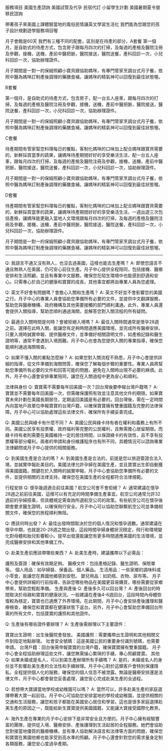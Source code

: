 服務項目
美國生產諮詢
美國試管及代孕
民宿代訂
小留學生計劃
美國暑期夏令營
移民諮詢


帶著孩子來美國上課體驗當地的風俗民情讓英文學習生活化
我們能為您跟您的孩子設計規劃遊學服務項目喔


月子會館是60天
我們有三種不同的配套，區別是在待產的部分，A套餐
第一個月，是自助式的待產方式，包含房子跟每月四次的打掃，及每週的產檢及醫院注冊及參觀，接機，送機，產前中醫把脈，醫院接送，醫院送餐，產科回診一次，小兒科回診一次，協助辦理證件。

月子期間是一對一的保姆照顧小寶貝跟協助媽咪，有專門管家烹調台式月子餐，依照中醫為媽咪訂制產後調理的藥膳食補，讓媽咪的精氣神可以回復到最佳狀態喔。

B套餐

第一個月，是自助式的待產方式，包含房子，配一台五人座車，跟每月四次的打掃，及每週的產檢及醫院注冊及參觀，接機，送機，產前中醫把脈，醫院接送，醫院送餐，產科回診一次，小兒科回診一次，協助辦理證件。

月子期間是一對一的保姆照顧小寶貝跟協助媽咪，有專門管家烹調台式月子餐，依照中醫為媽咪訂制產後調理的藥膳食補，讓媽咪的精氣神可以回復到最佳狀態喔。

C套餐

待產期間有管家幫您料理每日的餐點，客制化媽咪的口味加上配合媽咪跟寶貝需要的，新鮮採買當季的蔬果，讓媽咪待產期間好好的享受樂活生活，配一台五人座車，跟每月四次的打掃，及每週的產檢及醫院注冊及參觀，接機，送機，產前中醫把脈，醫院接送，醫院送餐，產科回診一次，小兒科回診一次，協助辦理證件。

月子期間是一對一的保姆照顧小寶貝跟協助媽咪，有專門管家烹調台式月子餐，依照中醫為媽咪訂制產後調理的藥膳食補，讓媽咪的精氣神可以回復到最佳狀態喔。

D套餐

待產期間有管家幫您料理每日的餐點，客制化媽咪的口味加上配合媽咪跟寶貝需要的，新鮮採買當季的蔬果，讓媽咪待產期間好好的享受樂活生活，一週出遊三次包括產檢，讓媽咪能更融入當地人文環境跟每月四次的打掃，及每週的產檢及醫院注冊及參觀，接機，送機，產前中醫把脈，醫院接送，醫院送餐，產科回診一次，小兒科回診一次，協助辦理證件。

月子期間是一對一的保姆照顧小寶貝跟協助媽咪，有專門管家烹調台式月子餐，依照中醫為媽咪訂制產後調理的藥膳食補，讓媽咪的精氣神可以回復到最佳狀態喔。



-----------------

Q: 我語言不通又沒有熟人，也沒去過美國，這樣也能去生產嗎？
A: 即使您語言不通且無熟人在美國，仍可安心前往生產。月子中心提供全程陪同，包括接機、醫療安排和生活照顧，並且有專業中文服務，確保您在陌生環境中也能感到舒適和安心。只需專心於自己的健康和寶寶的成長，其他事宜都將由專業人員為您處理。

Q: 英文不好會有問題嗎？會擔心入關和生產嗎？
A: 英文不好並不會影響您的美國之行。月子中心的專業人員會協助您準備所有必要的文件，並提供中文翻譯服務，幫助您與醫療機構、政府機構及其他需要接觸的部門順利溝通。此外，專業人員還會提供入關指導，幫助您順利通過海關，並解答您對入關流程的所有疑問。

Q: 最適合入關時間是何時？會被拒絕入境嗎？
A: 最佳入關時間通常是懷孕28週之前。選擇在此時入關，能讓您有足夠時間適應美國環境，並完成所有醫療安排。只要入境時誠實申報、提供醫療文件，並準備好相關證明文件，如產檢記錄和醫生證明等，通常不會遇到入境困難。月子中心也會為您提供入關的專業指導，確保您能順利通過海關檢查。

Q: 如果不懂入關的重點怎麼辦？
A: 如果您對入關流程不熟悉，月子中心會提供詳細的指導，從文件準備到海關問答，確保您了解每個步驟的重要性。專業人員將幫助您準備所有必要的文件和回答可能的問題，避免在入關時出現不必要的麻煩。此外，月子中心還會安排專業陪同，讓您在入關過程中更為安心和順利。

法律與身份
Q: 寶寶需不需要每年回美國一次？回台灣後要申報台灣戶籍嗎？
A: 寶寶並不需要每年回美國一次，但需確保護照有效並注意其他文件的期限。如果寶寶未來計劃在美國長期居住，定期返回美國是有必要的。回台灣後，需在一定時間內向當地戶政單位申報寶寶的台灣戶籍，以確保寶寶擁有雙重國籍及完整的法律保障。月子中心可以協助處理這些法律文件，確保所有手續妥善完成。

Q: 美國公民與綠卡有什麼不同？
A: 美國公民與綠卡持有者在權利和義務上有所不同。美國公民享有投票權、政府福利等完整的公民權利，且無需擔心居留期限。而綠卡持有者則需要在美國維持一定的居住時間，以保證綠卡的有效性，且不享有投票權等部分權利。兩者的申請和身份維護程序也有所不同，具體情況可以諮詢專業法律顧問或月子中心提供的相關服務。

Q: 到美國生產是合法的嗎？
A: 到美國生產是合法的，前提是您以旅遊簽證合法入境，並誠實申報赴美目的。美國法律允許孕婦在美國生產，並且寶寶出生即自動獲得美國國籍。關鍵在於入關時的誠實申報，月子中心會協助您準備所有必要的文件，並提供相關的法律支持，確保您在美國生產的全程都符合法律規範。

行程安排
Q: 懷孕幾週適合前往美國？航空公司會不會拒絕？
A: 通常建議在懷孕28週之前前往美國，這樣可以有充足的時間準備生產事宜。航空公司通常允許32週前的孕婦搭乘，但具體規定需查詢所選航空公司的政策。有些航空公司在懷孕後期會要求醫生證明，以確保飛行安全。月子中心可以協助您聯繫航空公司並準備相關文件，確保您的旅程順利無阻。

Q: 應該何時出發？
A: 最佳出發時間取決於您的個人情況和懷孕週數。通常建議在懷孕中期，也就是20-28週之間出發，這段時間孕婦身體狀況穩定，飛行和環境變化對母體和胎兒影響較小。提早出發還能讓您有更多時間適應美國的生活環境，並完成醫療安排和其他準備工作。

Q: 赴美生產前應該帶哪些東西？
A: 赴美生產時，建議攜帶以下必需品：

護照及簽證：確保有效期足夠。
醫療文件：包括產檢記錄、醫生證明、保險單等。
個人用品：如孕婦裝、保養品、個人藥品。
生活用品：一些家鄉的調味料或小零食，能讓您在異國他鄉感到安慰。
嬰兒用品：如奶瓶、衣物、尿布等。
月子中心會提供詳細的行前指導，告訴您哪些物品在美國更容易購買，哪些需要從家鄉帶來，幫助您輕鬆準備。
生產與產後
Q: 產後多久可以回台灣？
A: 產後回台的時間取決於母親和寶寶的健康狀況。一般建議在產後4-6週回台，這段時間內母體恢復較為穩定，寶寶也已適應了外界環境。在此期間，月子中心會安排產後護理和醫療檢查，確保您和寶寶都在健康狀態下返台。另外，月子中心會幫助您準備回台所需的所有文件，包括寶寶的護照和其他證件。

Q: 生產後有哪些證件要辦理？
A: 生產後需辦理以下主要證件：

寶寶出生證明：出生後醫院會發放。
美國護照：需要攜帶出生證明和其他相關文件到指定地點辦理。
社會安全號碼：這是美國公民的重要身份識別號碼，也需要申請。
台灣戶籍：回台後需申報寶寶的台灣戶籍，確保寶寶擁有雙重國籍。
月子中心會全程協助辦理這些文件，讓您無需操心繁瑣的手續，專心照顧寶寶。
其他
Q: 如果未婚或是名人，可以到美生產辦理所有手續嗎？
A: 是的，未婚或名人的身份並不影響赴美生產的合法性和手續辦理。月子中心對於這類客戶會特別保護隱私，全程提供個人化的服務，確保您的個人信息不被泄露。無論是醫療安排還是法律文件，月子中心都會替您妥善處理，讓您安心完成赴美生產的全過程。

Q: 若想帶大寶讀當地學校或幼稚園可以嗎？
A: 當然可以，許多赴美生產的家庭選擇帶著大寶一起前往。月子中心可協助您安排當地的學校或幼稚園，並提供相關的交通和生活服務，讓您和孩子都能在美國安心居住和學習。這也是很多家庭選擇赴美生產的原因之一，既能給新生寶寶提供美國國籍，又能讓大寶接受國際化教育。

A: 海外生產在專業的月子中心安排下是非常安全且方便的。月子中心擁有經驗豐富的團隊，提供從入境、醫療安排、產後護理到生活起居的全程服務。她們會協助您對接當地優質的醫療機構，並有專人協助解決語言和法律等方面的問題，確保您和寶寶在異國他鄉也能享受到高水準的照顧。月子中心還會針對您的需求量身定制各類服務，讓您安心度過孕產期。
